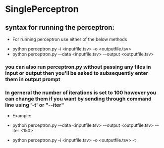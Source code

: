 # SinglePerceptron
## syntax for running the perceptron:
* For running perceptron use either of the below methods
- python perceptron.py -i <inputfile.tsv> -o <outputfile.tsv>
- python perceptron.py --data <inputfile.tsv> --output <outputfile.tsv>

### you can also run perceptron.py without passing any files in input or output then you'll be asked to subsequently enter them in output prompt

### In gerneral the number of iterations is set to 100 however you can change them if you want by sending through command line using '-t' or "--iter"
* Example:
* python perceptron.py --data <inputfile.tsv> --output <outputfile.tsv> --iter <150>
 
* python perceptron.py -i <inputfile.tsv> -o <outputfile.tsv> -t <iterations>
